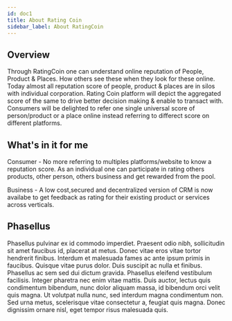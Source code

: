 ```yaml
---
id: doc1
title: About Rating Coin
sidebar_label: About RatingCoin
---
```


## Overview

Through RatingCoin one can understand online reputation of People, Product & Places. How others see these when
they look for these online. Today almost all reputation score of people, product & places are in silos with individual corporation. Rating Coin platform will depict the aggregated score of the same to drive better decision making & enable to transact with. Consumers will be delighted to refer one single universal score of person/product or a place online instead referring to differect score on different platforms.



## What's in it for me

Consumer - No more referring to multiples platforms/website to know a reputation score.  As an individual one can participate in rating others products, other person, others business and get rewarded from the pool.

Business - A low cost,secured and decentralized version of CRM is now availabe to get feedback as rating for their existing product or services across verticals.  

## Phasellus

Phasellus pulvinar ex id commodo imperdiet. Praesent odio nibh, sollicitudin sit amet faucibus id, placerat at metus. Donec vitae eros vitae tortor hendrerit finibus. Interdum et malesuada fames ac ante ipsum primis in faucibus. Quisque vitae purus dolor. Duis suscipit ac nulla et finibus. Phasellus ac sem sed dui dictum gravida. Phasellus eleifend vestibulum facilisis. Integer pharetra nec enim vitae mattis. Duis auctor, lectus quis condimentum bibendum, nunc dolor aliquam massa, id bibendum orci velit quis magna. Ut volutpat nulla nunc, sed interdum magna condimentum non. Sed urna metus, scelerisque vitae consectetur a, feugiat quis magna. Donec dignissim ornare nisl, eget tempor risus malesuada quis.

```


